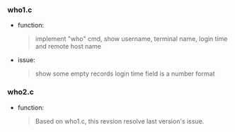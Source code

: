 ### who1.c
- function:
    > implement "who" cmd, show username, terminal name, login time and remote host name
- issue:
    > show some empty records
    > login time field is a number format
### who2.c
- function:
    > Based on who1.c, this revsion resolve last version's issue.